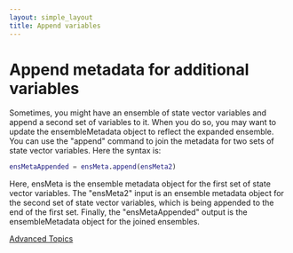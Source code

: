 ```yaml
---
layout: simple_layout
title: Append variables
---
```


# Append metadata for additional variables
Sometimes, you might have an ensemble of state vector variables and append a second set of variables to it. When you do so, you may want to update the ensembleMetadata object to reflect the expanded ensemble. You can use the "append" command to join the metadata for two sets of state vector variables. Here the syntax is:
```matlab
ensMetaAppended = ensMeta.append(ensMeta2)
```

Here, ensMeta is the ensemble metadata object for the first set of state vector variables. The "ensMeta2" input is an ensemble metadata object for the second set of state vector variables, which is being appended to the end of the first set. Finally, the "ensMetaAppended" output is the ensembleMetadata object for the joined ensembles.

[Advanced Topics](advanced)
